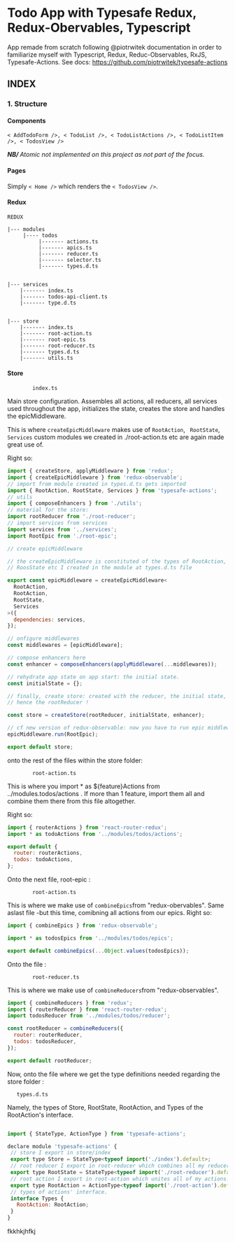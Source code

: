 # Todo App with Typesafe Redux, Redux-Obervables, Typescript

App remade from scratch following @piotrwitek documentation in order to familiarize myself with Typescript, Redux, Reduc-Observables, RxJS, Typesafe-Actions. See docs: https://github.com/piotrwitek/typesafe-actions 

## INDEX

### 1. Structure

<h4> <b> Components </b>  </h4>

`< AddTodoForm />, < TodoList />, < TodoListActions />, < TodoListItem />, < TodosView />`

<i> <b> NB/ </b> Atomic not implemented on this project as not part of the focus. </i>

<h4> <b> Pages </b>  </h4>

Simply `< Home />` which renders the `< TodosView />`.


<h4> <b> Redux </b>  </h4>
       
       
       
    REDUX
       
    |--- modules
         |---- todos
              |------- actions.ts
              |------- apics.ts
              |------- reducer.ts
              |------- selector.ts
              |------- types.d.ts
              
              
    |--- services
        |------- index.ts
        |------- todos-api-client.ts
        |------- type.d.ts
        
        
    |--- store
        |------- index.ts
        |------- root-action.ts
        |------- root-epic.ts
        |------- root-reducer.ts
        |------- types.d.ts
        |------- utils.ts




<h4> <b> Store </b>  </h4>


            index.ts
            
Main store configuration. Assembles all actions, all reducers, all services used throughout the app, initializes the state, creates the store and handles the epicMiddleware.

This is where `createEpicMiddleware` makes use of `RootAction`, ` RootState`, `Services` custom modules we created in ./root-action.ts etc are again made great use of.

Right so: 

```js
import { createStore, applyMiddleware } from 'redux';
import { createEpicMiddleware } from 'redux-observable';
// import from module created in types.d.ts gets imported
import { RootAction, RootState, Services } from 'typesafe-actions';
// utils
import { composeEnhancers } from './utils';
// material for the store:
import rootReducer from './root-reducer';
// import services from services
import services from '../services';
import RootEpic from './root-epic';

// create epicMiddleware

// the createEpicMiddleware is constituted of the types of RootAction,
// RoosState etc I created in the module at types.d.ts file

export const epicMiddleware = createEpicMiddleware<
  RootAction,
  RootAction,
  RootState,
  Services
>({
  dependencies: services,
});

// onfigure middlewares
const middlewares = [epicMiddleware];

// compose enhancers here
const enhancer = composeEnhancers(applyMiddleware(...middlewares));

// rehydrate app state on app start: the initial state.
const initialState = {};

// finally, create store: created with the reducer, the initial state, and the enhancers,
// hence the rootReducer !

const store = createStore(rootReducer, initialState, enhancer);

// cf new version of redux-observable: now you have to run epic middleware right AFTER creating the store.
epicMiddleware.run(RootEpic);

export default store;

```


onto the rest of the files within the store folder:


            root-action.ts


This is where you import * as ${feature}Actions from ../modules.todos/actions . If more than 1 feature, import them all and combine them there from this file altogether.

Right so:

```js
import { routerActions } from 'react-router-redux';
import * as todoActions from '../modules/todos/actions';

export default {
  router: routerActions,
  todos: todoActions,
};
```

Onto the next file, root-epic : 

            root-action.ts

This is where we make use of `combineEpics`from "redux-obervables". 
Same aslast file -but this time, comibning all actions from our epics.
Right so:

```js
import { combineEpics } from 'redux-observable';

import * as todosEpics from '../modules/todos/epics';

export default combineEpics(...Object.values(todosEpics));
```

Onto the file :


  
            root-reducer.ts

This is where we make use of `combineReducers`from "redux-observables". 

```js
import { combineReducers } from 'redux';
import { routerReducer } from 'react-router-redux';
import todosReducer from '../modules/todos/reducer';

const rootReducer = combineReducers({
  router: routerReducer,
  todos: todosReducer,
});

export default rootReducer;
```

Now, onto the file where we get the type definitions needed regarding the store folder :


       types.d.ts
       
 Namely, the types of Store, RootState, RootAction, and Types of the RootAction's interface.
 
 ```js
 
 import { StateType, ActionType } from 'typesafe-actions';

declare module 'typesafe-actions' {
  // store I export in store/index
  export type Store = StateType<typeof import('./index').default>;
  // root reducer I export in root-reducer which combines all my reducers.
  export type RootState = StateType<typeof import('./root-reducer').default>;
  // root action I export in root-action which unites all of my actions.
  export type RootAction = ActionType<typeof import('./root-action').default>;
  // types of actions' interface.
  interface Types {
    RootAction: RootAction;
  }
}

 
 ```
 
 fkkhkjhfkj






